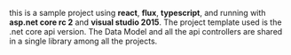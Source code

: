this is a sample project using **react**, **flux**, **typescript**, and running with **asp.net core rc 2** and **visual studio 2015**.
The project template used is the .net core api version.
The Data Model and all the api controllers are shared in a single library among all the projects.
